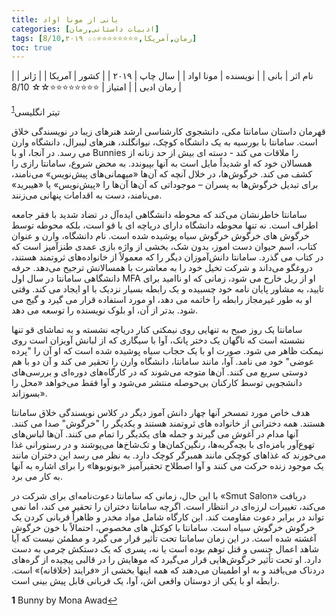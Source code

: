 ```yaml
---
title: بانی از مونا اواد
categories: [ادبیات داستانی,رمان]
tags: [رمان,آمریکا,⭐⭐⭐⭐⭐⭐⭐⭐☆☆ 8/10,۲۰۱۹]
toc: true
---
```


| نام اثر | بانی |
| نویسنده | مونا اواد |
| سال چاپ | ۲۰۱۹ |
| کشور | آمریکا |
| ژانر | رمان ادبی |
| امتیاز | ⭐⭐⭐⭐⭐⭐⭐⭐☆☆ 8/10 |

تیتر انگلیسی<sup id="a1">[1](#f1)</sup>

قهرمان داستان سامانتا مکی، دانشجوی کارشناسی ارشد هنرهای زیبا در نویسندگی خلاق است. سامانتا با بورسیه به یک دانشگاه کوچک، نیوانگلند، هنرهای لیبرال، دانشگاه وارن می رسد. در آنجا، او با Bunnies را ملاقات می کند - دسته ای بیش از حد زنانه از همسالان خود که او شدیداً مایل است به آنها بپیوندد. به محض شروع، سامانتا رازی را کشف می کند. خرگوش‌ها، در خلال آنچه که آن‌ها «میهمانی‌های پیش‌نویس» می‌نامند، برای تبدیل خرگوش‌ها به پسران – موجوداتی که آن‌ها آن‌ها را «پیش‌نویس» یا «هیبرید» می‌نامند، دست به اقدامات پنهانی می‌زنند.

سامانتا خاطرنشان می‌کند که محوطه دانشگاهی ایده‌آل در تضاد شدید با فقر جامعه اطراف است. نه تنها محوطه دانشگاه دارای دریاچه ای با قو است، بلکه محوطه توسط خرگوش های خرگوش خرگوش سیاه پوشیده شده است. نام دانشگاه، وارن و عنوان کتاب، اسم حیوان دست اموز، بدون شک، بخشی از واژه بازی عمدی طنزآمیز است که در کتاب می گذرد. سامانتا دانش‌آموزان دیگر را که معمولاً از خانواده‌های ثروتمند هستند، دروغگو می‌داند و شرکت تخیل خود را به معاشرت با همسالانش ترجیح می‌دهد. حرفه دانشگاهی سامانتا در سال اول MFA او از ریل خارج می شود، زمانی که او ناامید برای تایید، به مشاور پایان نامه خود چسبیده و یک رابطه بسیار نزدیک با او ایجاد می کند. وقتی او به طور غیرمجاز رابطه را خاتمه می دهد، او مورد استفاده قرار می گیرد و گیج می شود. بدتر از آن، او بلوک نویسنده را توسعه می دهد.

سامانتا یک روز صبح به تنهایی روی نیمکتی کنار دریاچه نشسته و به تماشای قو تنها نشسته است که ناگهان یک دختر پانک، آوا با سیگاری که از لبانش آویزان است روی نیمکت ظاهر می شود. صورت او با یک حجاب سیاه پوشیده شده است که او آن را "پرده عوضی" خود می نامد. آوا، مانند سامانتا، دانشگاه وارن را تحقیر می کند و آن دو با هم دوستی سریع می کنند. آن‌ها متوجه می‌شوند که در کارگاه‌های دوره‌ای و بررسی‌های دانشجویی توسط کارکنان بی‌حوصله منتشر می‌شود و آوا فقط می‌خواهد «محل را بسوزاند».

هدف خاص مورد تمسخر آنها چهار دانش آموز دیگر در کلاس نویسندگی خلاق سامانتا هستند. همه دخترانی از خانواده های ثروتمند هستند و یکدیگر را "خرگوش" صدا می کنند. آنها مدام در آغوش می گیرند و جمله های یکدیگر را تمام می کنند. آن‌ها لباس‌های تهوع‌آور بامزه‌ای با بچه‌گربه‌ها، رنگین‌کمان‌ها و تک‌شاخ‌ها می‌پوشند و در رستورانی غذا می‌خورند که غذاهای کوچکی مانند همبرگر کوچک دارد. به نظر می رسد این دختران مانند یک موجود زنده حرکت می کنند و آوا اصطلاح تحقیرآمیز «بونوبوها» را برای اشاره به آنها به کار می برد.

با این حال، زمانی که سامانتا دعوت‌نامه‌ای برای شرکت در «Smut Salon» دریافت می‌کند، تغییرات لرزه‌ای در انتظار است. اگرچه سامانتا دختران را تحقیر می کند، اما نمی تواند در برابر دعوت مقاومت کند. این کارگاه شامل مواد مخدر و ظاهراً قربانی کردن یک خرگوش خرگوش سیاه است. سامانتا با کوکتل های مخصوص، احتمالاً با خون خرگوش آغشته شده است. در این زمان سامانتا تحت تأثیر قرار می گیرد و مطمئن نیست که آیا شاهد اعمال جنسی و قتل توهم بوده است یا نه، پسری که یک دستکش چرمی به دست دارد. او تحت تأثیر خرگوش‌هایی قرار می‌گیرد که موهایش را در قالبی پیچیده از گره‌های دردناک می‌بافند و به او اطمینان می‌دهند که همه اینها بخشی از «فرایند (خلاقانه)» است. رابطه او با یکی از دوستان واقعی اش، آوا، یک قربانی قابل پیش بینی است.

<b id="f1">1</b> <span class="footnote">Bunny by Mona Awad</span>[↩](#a1)
